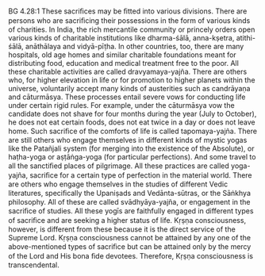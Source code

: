 BG 4.28:1	These sacriﬁces may be ﬁtted into various divisions. There are persons who are sacriﬁcing their possessions in the form of various kinds of charities. In India, the rich mercantile community or princely orders open various kinds of charitable institutions like dharma-śālā, anna-kṣetra, atithi-śālā, anāthālaya and vidyā-pīṭha. In other countries, too, there are many hospitals, old age homes and similar charitable foundations meant for distributing food, education and medical treatment free to the poor. All these charitable activities are called dravyamaya-yajña. There are others who, for higher elevation in life or for promotion to higher planets within the universe, voluntarily accept many kinds of austerities such as candrāyaṇa and cāturmāsya. These processes entail severe vows for conducting life under certain rigid rules. For example, under the cāturmāsya vow the candidate does not shave for four months during the year (July to October), he does not eat certain foods, does not eat twice in a day or does not leave home. Such sacriﬁce of the comforts of life is called tapomaya-yajña. There are still others who engage themselves in different kinds of mystic yogas like the Patañjali system (for merging into the existence of the Absolute), or haṭha-yoga or aṣṭāṅga-yoga (for particular perfections). And some travel to all the sanctiﬁed places of pilgrimage. All these practices are called yoga-yajña, sacriﬁce for a certain type of perfection in the material world. There are others who engage themselves in the studies of different Vedic literatures, speciﬁcally the Upaniṣads and Vedānta-sūtras, or the Sāṅkhya philosophy. All of these are called svādhyāya-yajña, or engagement in the sacriﬁce of studies. All these yogīs are faithfully engaged in different types of sacriﬁce and are seeking a higher status of life. Kṛṣṇa consciousness, however, is different from these because it is the direct service of the Supreme Lord. Kṛṣṇa consciousness cannot be attained by any one of the above-mentioned types of sacriﬁce but can be attained only by the mercy of the Lord and His bona ﬁde devotees. Therefore, Kṛṣṇa consciousness is transcendental.